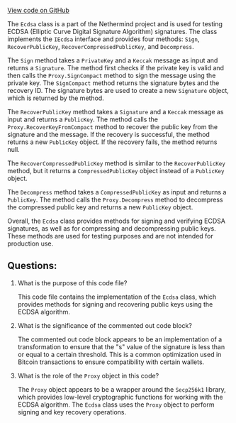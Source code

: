 [View code on GitHub](https://github.com/NethermindEth/nethermind/src/Nethermind/Nethermind.Crypto/Ecdsa.cs)

The `Ecdsa` class is a part of the Nethermind project and is used for testing ECDSA (Elliptic Curve Digital Signature Algorithm) signatures. The class implements the `IEcdsa` interface and provides four methods: `Sign`, `RecoverPublicKey`, `RecoverCompressedPublicKey`, and `Decompress`. 

The `Sign` method takes a `PrivateKey` and a `Keccak` message as input and returns a `Signature`. The method first checks if the private key is valid and then calls the `Proxy.SignCompact` method to sign the message using the private key. The `SignCompact` method returns the signature bytes and the recovery ID. The signature bytes are used to create a new `Signature` object, which is returned by the method. 

The `RecoverPublicKey` method takes a `Signature` and a `Keccak` message as input and returns a `PublicKey`. The method calls the `Proxy.RecoverKeyFromCompact` method to recover the public key from the signature and the message. If the recovery is successful, the method returns a new `PublicKey` object. If the recovery fails, the method returns null. 

The `RecoverCompressedPublicKey` method is similar to the `RecoverPublicKey` method, but it returns a `CompressedPublicKey` object instead of a `PublicKey` object. 

The `Decompress` method takes a `CompressedPublicKey` as input and returns a `PublicKey`. The method calls the `Proxy.Decompress` method to decompress the compressed public key and returns a new `PublicKey` object. 

Overall, the `Ecdsa` class provides methods for signing and verifying ECDSA signatures, as well as for compressing and decompressing public keys. These methods are used for testing purposes and are not intended for production use.
## Questions: 
 1. What is the purpose of this code file?
    
    This code file contains the implementation of the `Ecdsa` class, which provides methods for signing and recovering public keys using the ECDSA algorithm.

2. What is the significance of the commented out code block?
    
    The commented out code block appears to be an implementation of a transformation to ensure that the "s" value of the signature is less than or equal to a certain threshold. This is a common optimization used in Bitcoin transactions to ensure compatibility with certain wallets.

3. What is the role of the `Proxy` object in this code?
    
    The `Proxy` object appears to be a wrapper around the `Secp256k1` library, which provides low-level cryptographic functions for working with the ECDSA algorithm. The `Ecdsa` class uses the `Proxy` object to perform signing and key recovery operations.